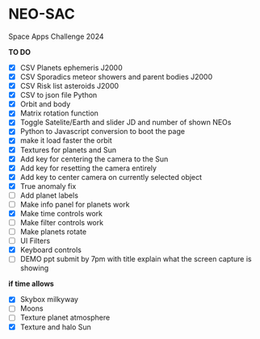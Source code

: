 # NEO-SAC
 Space Apps Challenge 2024 
 
 **TO DO**
- [x] CSV Planets ephemeris J2000
- [x] CSV Sporadics meteor showers and parent bodies J2000
- [x] CSV Risk list asteroids J2000
- [x] CSV to json file Python
- [x] Orbit and body
- [x] Matrix rotation function
- [x] Toggle Satelite/Earth and slider JD and number of shown NEOs
- [x] Python to Javascript conversion to boot the page
- [x] make it load faster the orbit
- [x] Textures for planets and Sun
- [x] Add key for centering the camera to the Sun
- [x] Add key for resetting the camera entirely
- [x] Add key to center camera on currently selected object
- [x] True anomaly fix
- [ ] Add planet labels
- [ ] Make info panel for planets work
- [x] Make time controls work
- [ ] Make filter controls work
- [ ] Make planets rotate
- [ ] UI Filters
- [x] Keyboard controls
- [ ] DEMO ppt submit by 7pm with title explain what the screen capture is showing

**if time allows**
- [x] Skybox milkyway
- [ ] Moons
- [ ] Texture planet atmosphere
- [x] Texture and halo Sun
